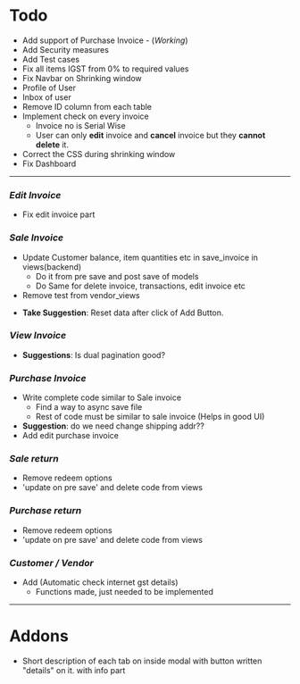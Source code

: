 # Todo

- Add support of Purchase Invoice - (*Working*)
- Add Security measures
- Add Test cases
- Fix all items IGST from 0% to required values
- Fix Navbar on Shrinking window
- Profile of User
- Inbox of user
- Remove ID column from each table
- Implement check on every invoice
  - Invoice no is Serial Wise
  - User can only **edit** invoice and **cancel** invoice but they **cannot delete** it.
- Correct the CSS during shrinking window
- Fix Dashboard
<hr />

### *Edit Invoice*
- Fix edit invoice part
### *Sale Invoice*
<!-- - Add preview Invoice - *already working* -->
  <!-- - Decide format of invoice -->
  <!-- - Design in HTML/CSS (probably) -->
  <!-- - integrate it with django -->
  <!-- - Ability to convert it into pdf file and save locally  -->
<!-- - Add print Invoice
  - simple Browser printer (maybe we can use this to convert to pdf) -->
<!-- - Fix Delete trxn addon button  - After refreshing page, delete button stop working correctly - Fixed -->
<!-- - Add edit button to trxn addon - I think its better not to add it. -->
<!-- - Change sessionStorage to localStorage -->
<!-- - Remove all console.log methods -->
<!-- - Make all inputs in trxn addon disabled (to prevent miscalculation) - The name input can be left enabled -->
<!-- - Put a loading screen during save invoice async -->
<!-- - Show error in the modal dialog after save_invoice press - done -->
<!-- - Add State to Shipping detail in invoice async save (backend) -->
<!-- - Fix Save Invoice On change shipping address -->
- Update Customer balance, item quantities etc in save_invoice in views(backend)
  - Do it from pre save and post save of models
  - Do Same for delete invoice, transactions, edit invoice etc
- Remove test from vendor_views
<!-- - Fix the modal CSS that are affected because of iframe. -->
<!-- - Add CGST to "tax percent" -> "CGST tax percent" in Add Item modal and in the table. -->
- **Take Suggestion**: Reset data after click of Add Button.  
<!-- - Handle the Async in backend and return appropriate statuses - *already working* -->
### *View Invoice*
<!-- - Enable Search Invoice no -->
- **Suggestions**: Is dual pagination good? 
<!-- - Fix Search Invoice no at last scroll -->
<!-- - Edit invoices URL takes to Customer update page
- Delete url takes to customer page -->
<!-- - Add Preview/print Button to each list item  -->
<!-- - Add URL to Preview/print Button of each list item (Take it from `add_invoice.html`) -->
### *Purchase Invoice*
- Write complete code similar to Sale invoice
  - Find a way to async save file
  - Rest of code must be similar to sale invoice (Helps in good UI)
- **Suggestion**: do we need change shipping addr??
- Add edit purchase invoice
### *Sale return*
- Remove redeem options
- 'update on pre save' and delete code from views
### *Purchase return*
- Remove redeem options
- 'update on pre save' and delete code from views

### *Customer / Vendor*
<!-- - Add Checking for valid GST (Automatic check internet if possible) -->
- Add (Automatic check internet gst details)  
  <!-- - `https://github.com/pranav7712/OFFICE_AUTOMATION/blob/main/GSTIN_VALIDATOR_PYTHON.py#L66`
  - POST request to `https://my.gstzen.in/p/free-gstin-validator/?`
  - To pass CSRF token : `https://stackoverflow.com/questions/13567507/passing-csrftoken-with-python-requests` -->
  - Functions made, just needed to be implemented
<!-- - Add Checking for valid PAN card (Automatic check internet if possible) -->
<!-- - Add edit option inside the view single vendor -->
<!-- - Fix website url in vendors details -->
<hr />

<!-- # Reports --> 
<!-- - Fix navbar link -->

# Addons
- Short description of each tab on inside modal with button written "details" on it. with info part